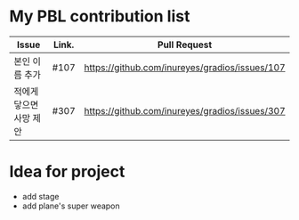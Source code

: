 My PBL contribution list
========================

| Issue                    | Link.   | Pull Request |
|--------------------------|---------|--------------|
| 본인 이름 추가 | #107 | https://github.com/inureyes/gradios/issues/107 |
| 적에게 닿으면 사망 제안| #307 | https://github.com/inureyes/gradios/issues/307|
Idea for project
================

 * add stage
 * add plane's super weapon
